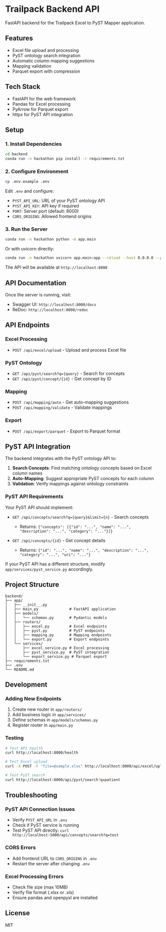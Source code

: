 # Trailpack Backend API

FastAPI backend for the Trailpack Excel to PyST Mapper application.

## Features

- Excel file upload and processing
- PyST ontology search integration
- Automatic column mapping suggestions
- Mapping validation
- Parquet export with compression

## Tech Stack

- FastAPI for the web framework
- Pandas for Excel processing
- PyArrow for Parquet export
- httpx for PyST API integration

## Setup

### 1. Install Dependencies

```bash
cd backend
conda run -n hackathon pip install -r requirements.txt
```

### 2. Configure Environment

```bash
cp .env.example .env
```

Edit `.env` and configure:
- `PYST_API_URL`: URL of your PyST ontology API
- `PYST_API_KEY`: API key if required
- `PORT`: Server port (default: 8000)
- `CORS_ORIGINS`: Allowed frontend origins

### 3. Run the Server

```bash
conda run -n hackathon python -m app.main
```

Or with uvicorn directly:

```bash
conda run -n hackathon uvicorn app.main:app --reload --host 0.0.0.0 --port 8000
```

The API will be available at `http://localhost:8000`

## API Documentation

Once the server is running, visit:
- Swagger UI: `http://localhost:8000/docs`
- ReDoc: `http://localhost:8000/redoc`

## API Endpoints

### Excel Processing
- `POST /api/excel/upload` - Upload and process Excel file

### PyST Ontology
- `GET /api/pyst/search?q={query}` - Search for concepts
- `GET /api/pyst/concept/{id}` - Get concept by ID

### Mapping
- `POST /api/mapping/auto` - Get auto-mapping suggestions
- `POST /api/mapping/validate` - Validate mappings

### Export
- `POST /api/export/parquet` - Export to Parquet format

## PyST API Integration

The backend integrates with the PyST ontology API to:

1. **Search Concepts**: Find matching ontology concepts based on Excel column names
2. **Auto-Mapping**: Suggest appropriate PyST concepts for each column
3. **Validation**: Verify mappings against ontology constraints

### PyST API Requirements

Your PyST API should implement:

- `GET /api/concepts/search?q={query}&limit={n}` - Search concepts
  - Returns: `{"concepts": [{"id": "...", "name": "...", "description": "...", "category": "..."}]}`

- `GET /api/concepts/{id}` - Get concept details
  - Returns: `{"id": "...", "name": "...", "description": "...", "category": "...", "uri": "..."}`

If your PyST API has a different structure, modify `app/services/pyst_service.py` accordingly.

## Project Structure

```
backend/
├── app/
│   ├── __init__.py
│   ├── main.py              # FastAPI application
│   ├── models/
│   │   └── schemas.py       # Pydantic models
│   ├── routers/
│   │   ├── excel.py         # Excel endpoints
│   │   ├── pyst.py          # PyST endpoints
│   │   ├── mapping.py       # Mapping endpoints
│   │   └── export.py        # Export endpoints
│   └── services/
│       ├── excel_service.py # Excel processing
│       ├── pyst_service.py  # PyST integration
│       └── export_service.py # Parquet export
├── requirements.txt
├── .env
└── README.md
```

## Development

### Adding New Endpoints

1. Create new router in `app/routers/`
2. Add business logic in `app/services/`
3. Define schemas in `app/models/schemas.py`
4. Register router in `app/main.py`

### Testing

```bash
# Test API health
curl http://localhost:8000/health

# Test Excel upload
curl -X POST -F "file=@sample.xlsx" http://localhost:8000/api/excel/upload

# Test PyST search
curl http://localhost:8000/api/pyst/search?q=patient
```

## Troubleshooting

### PyST API Connection Issues

- Verify `PYST_API_URL` in `.env`
- Check if PyST service is running
- Test PyST API directly: `curl http://localhost:5000/api/concepts/search?q=test`

### CORS Errors

- Add frontend URL to `CORS_ORIGINS` in `.env`
- Restart the server after changing `.env`

### Excel Processing Errors

- Check file size (max 10MB)
- Verify file format (.xlsx or .xls)
- Ensure pandas and openpyxl are installed

## License

MIT
